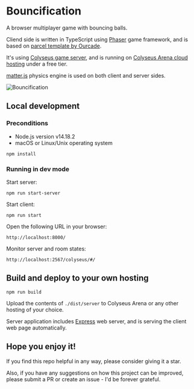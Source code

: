 # Bouncification

A browser multiplayer game with bouncing balls.

Cliend side is written in TypeScript using [Phaser](https://phaser.io/) game framework, and is based on [parcel template by Ourcade](https://github.com/ourcade/phaser3-parcel-template).

It's using [Colyseus game server](https://www.colyseus.io/), and is running on [Colyseus Arena cloud hosting](https://www.colyseus.io/arena) under a free tier.

[matter.js](https://brm.io/matter-js/) physics engine is used on both client and server sides.

![Bouncification](https://user-images.githubusercontent.com/8040747/154810647-74c16911-94e2-40b5-8052-bcdfc38fdfaa.gif)

## Local development

### Preconditions

- Node.js version v14.18.2
- macOS or Linux/Unix operating system

```
npm install
```

### Running in dev mode

Start server:

```
npm run start-server
```

Start client:

```
npm run start
```

Open the following URL in your browser:

```
http://localhost:8000/
```

Monitor server and room states:

```
http://localhost:2567/colyseus/#/
```

## Build and deploy to your own hosting

```
npm run build
```

Upload the contents of `./dist/server` to Colyseus Arena or any other hosting of your choice.

Server application includes [Express](https://expressjs.com/) web server, and is serving the client web page automatically.

## Hope you enjoy it!

If you find this repo helpful in any way, please consider giving it a star.

Also, if you have any suggestions on how this project can be improved, please submit a PR or create an issue - I'd be forever grateful.

